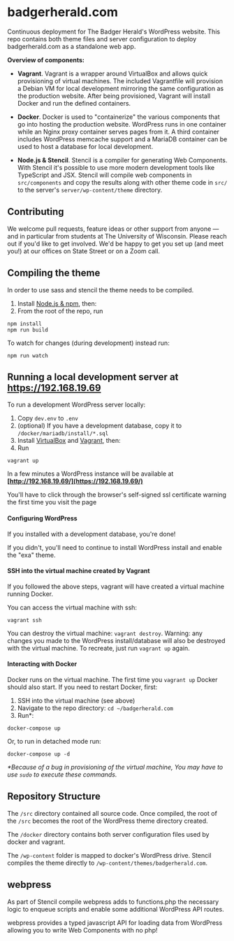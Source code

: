 # badgerherald.com

Continuous deployment for The Badger Herald's WordPress website. This repo contains both theme files and server configuration to deploy badgerherald.com as a standalone web app.

**Overview of components:**

 - **Vagrant**. Vagrant is a wrapper around VirtualBox and allows quick provisioning of virtual machines. The included Vagrantfile will provision a Debian VM for local development mirroring the same configuration as the production website. After being provisioned, Vagrant will install Docker and run the defined containers.

 - **Docker**. Docker is used to "containerize" the various components that go into hosting the production website. WordPress runs in one container while an Nginx proxy container serves pages from it. A third container includes WordPress memcache support and a MariaDB container can be used to host a database for local development.

 - **Node.js & Stencil**. Stencil is a compiler for generating Web Components. With Stencil it's possible to use more modern development tools like TypeScript and JSX. Stencil will compile web components in `src/components` and copy the results along with other theme code in `src/` to the server's `server/wp-content/theme` directory.

## Contributing

We welcome pull requests, feature ideas or other support from anyone — and in particular from students at The University of Wisconsin. Please reach out if you'd like to get involved. We'd be happy to get you set up (and meet you!) at our offices on State Street or on a Zoom call.

## Compiling the theme

In order to use sass and stencil the theme needs to be compiled.

1. Install [Node.js & npm](https://docs.npmjs.com/downloading-and-installing-node-js-and-npm), then:
2. From the root of the repo, run

```
npm install
npm run build
```

To watch for changes (during development) instead run:

```
npm run watch
```

## Running a local development server at https://192.168.19.69

To run a development WordPress server locally:

1. Copy `dev.env` to `.env`
2. (optional) If you have a development database, copy it to `/docker/mariadb/install/*.sql`
3. Install [VirtualBox](https://www.virtualbox.org/wiki/Downloads) and [Vagrant](https://www.vagrantup.com/downloads.html), then:
4. Run
```
vagrant up
```

In a few minutes a WordPress instance will be available at **[http://192.168.19.69/](https://192.168.19.69/)**

You'll have to click through the browser's self-signed ssl certificate warning the first time you visit the page

#### Configuring WordPress

If you installed with a development database, you're done!

If you didn't, you'll need to continue to install WordPress install and enable the "exa" theme.

#### SSH into the virtual machine created by Vagrant

If you followed the above steps, vagrant will have created a virtual machine running Docker.

You can access the virtual machine with ssh:

```
vagrant ssh
```

You can destroy the virtual machine: `vagrant destroy`. Warning: any changes you made to the WordPress install/database will also be destroyed with the virtual machine. To recreate, just run `vagrant up` again.

#### Interacting with Docker

Docker runs on the virtual machine. The first time you `vagrant up` Docker should also start. If you need to restart Docker, first:

1. SSH into the virtual machine (see above)
2. Navigate to the repo directory: `cd ~/badgerherald.com`
3. Run*:

```
docker-compose up
```

Or, to run in detached mode run:

```
docker-compose up -d
```

_*Because of a bug in provisioning of the virtual machine, You may have to use `sudo` to execute these commands._

## Repository Structure 

The `/src` directory contained all source code. Once compiled, the root of the `/src` becomes the root of the WordPress theme directory created.

The `/docker` directory contains both server configuration files used by docker and vagrant. 

The `/wp-content` folder is mapped to docker's WordPress drive. Stencil compiles the theme directly to `/wp-content/themes/badgerherald.com`.

## webpress

As part of Stencil compile webpress adds to functions.php the necessary logic to enqueue scripts and enable some additional WordPress API routes. 

webpress provides a typed javascript API for loading data from WordPress allowing you to write Web Components with no php!